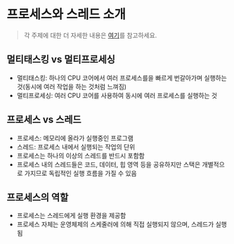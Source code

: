 # 프로세스와 스레드 소개

> 각 주제에 대한 더 자세한 내용은 [여기](https://github.com/stemmmm/cs-with-tech-interview?tab=readme-ov-file#%EC%9A%B4%EC%98%81%EC%B2%B4%EC%A0%9C)를 참고하세요.

## 멀티태스킹 vs 멀티프로세싱
- 멀티태스킹: 하나의 CPU 코어에서 여러 프로세스를을 빠르게 번갈아가며 실행하는 것(동시에 여러 작업을 하는 것처럼 느껴짐)
- 멀티프로세싱: 여러 CPU 코어를 사용하여 동시에 여러 프로세스를 실행하는 것

## 프로세스 vs 스레드
- 프로세스: 메모리에 올라가 실행중인 프로그램
- 스레드: 프로세스 내에서 실행되는 작업의 단위
- 프로세스는 하나의 이상의 스레드를 반드시 포함함
- 프로세스 내의 스레드들은 코드, 데이터, 힙 영역 등을 공유하지만 스택은 개별적으로 가지므로 독립적인 실행 흐름을 가질 수 있음

## 프로세스의 역할
- 프로세스는 스레드에게 실행 환경을 제공함
- 프로세스 자체는 운영체제의 스케줄러에 의해 직접 실행되지 않으며, 스레드가 실행됨